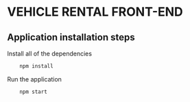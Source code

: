 # VEHICLE RENTAL FRONT-END

## Application installation steps
Install all of the dependencies
``` bash
    npm install
```

Run the application
``` bash
    npm start
```